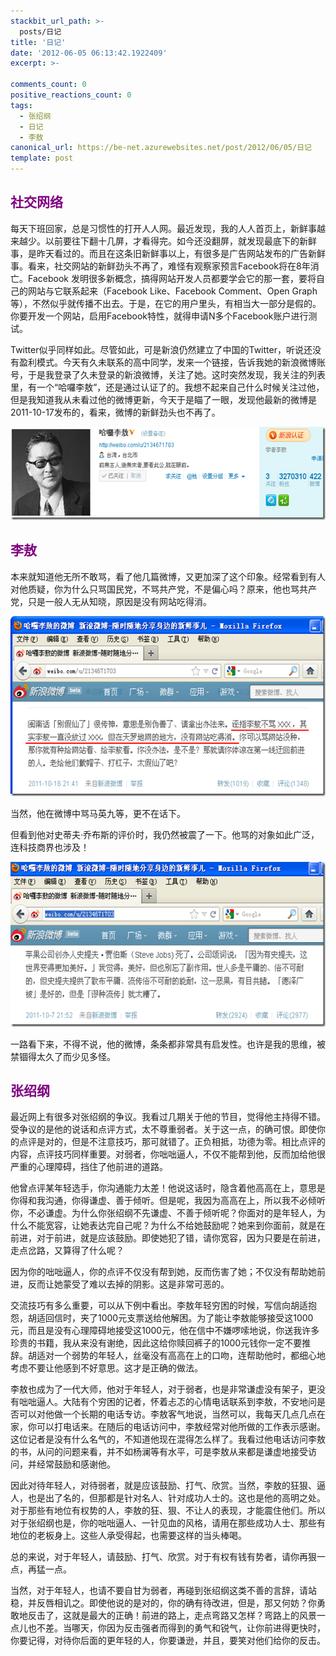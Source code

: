 ```yaml
---
stackbit_url_path: >-
  posts/日记
title: '日记'
date: '2012-06-05 06:13:42.1922409'
excerpt: >-
  
comments_count: 0
positive_reactions_count: 0
tags: 
  - 张绍纲
  - 日记
  - 李敖
canonical_url: https://be-net.azurewebsites.net/post/2012/06/05/日记
template: post
---
```

<h2><font color="#800080">社交网络</font></h2>  <p>每天下班回家，总是习惯性的打开人人网。最近发现，我的人人首页上，新鲜事越来越少。以前要往下翻十几屏，才看得完。如今还没翻屏，就发现最底下的新鲜事，是昨天看过的。而且在这条旧新鲜事以上，有很多是广告网站发布的广告新鲜事。看来，社交网站的新鲜劲头不再了，难怪有观察家预言Facebook将在8年消亡。Facebook 发明很多新概念，搞得网站开发人员都要学会它的那一套，要将自己的网站与它联系起来（Facebook Like、Facebook Comment、Open Graph等），不然似乎就传播不出去。于是，在它的用户里头，有相当大一部分是假的。你要开发一个网站，启用Facebook特性，就得申请N多个Facebook账户进行测试。</p>  <p>Twitter似乎同样如此。尽管如此，可是新浪仍然建立了中国的Twitter，听说还没有盈利模式。今天有久未联系的高中同学，发来一个链接，告诉我她的新浪微博账号，于是我登录了久未登录的新浪微博，关注了她。这时突然发现，我关注的列表里，有一个“哈囉李敖”，还是通过认证了的。我想不起来自己什么时候关注过他，但是我知道我从未看过他的微博更新，今天于是瞄了一眼，发现他最新的微博是2011-10-17发布的，看来，微博的新鲜劲头也不再了。</p>  <p><a title="李敖的新浪微博" href="http://weibo.com/u/2134671703" target="_blank"><img style="border-bottom: 0px; border-left: 0px; display: inline; border-top: 0px; border-right: 0px" title="image" border="0" alt="image" src="https://raw.githubusercontent.com/Jeff-Tian/blogengine.net/master/Source/BlogEngine/BlogEngine.NET/App_Data/files/image_576.png" width="556" height="149" /></a> </p>  <h2><font color="#800080">李敖</font></h2>  <p>本来就知道他无所不敢骂，看了他几篇微博，又更加深了这个印象。经常看到有人对他质疑，你为什么只骂国民党，不骂共产党，不是偏心吗？原来，他也骂共产党，只是一般人无从知晓，原因是没有网站吃得消。</p>  <p><a title="李敖称一直没放过共产党" href="http://weibo.com/u/2134671703" target="_blank"><img style="border-bottom: 0px; border-left: 0px; display: inline; border-top: 0px; border-right: 0px" title="image" border="0" alt="image" src="https://raw.githubusercontent.com/Jeff-Tian/blogengine.net/master/Source/BlogEngine/BlogEngine.NET/App_Data/files/image_577.png" width="568" height="288" /></a> </p>  <p>当然，他在微博中骂马英九等，更不在话下。</p>  <p>但看到他对史蒂夫·乔布斯的评价时，我仍然被震了一下。他骂的对象如此广泛，连科技商界也涉及！</p>  <p><a title="李敖评价乔布斯" href="http://weibo.com/u/2134671703" target="_blank"><img style="border-bottom: 0px; border-left: 0px; display: inline; border-top: 0px; border-right: 0px" title="image" border="0" alt="image" src="https://raw.githubusercontent.com/Jeff-Tian/blogengine.net/master/Source/BlogEngine/BlogEngine.NET/App_Data/files/image_578.png" width="576" height="264" /></a> </p>  <p>一路看下来，不得不说，他的微博，条条都非常具有启发性。也许是我的思维，被禁锢得太久了而少见多怪。</p>  <h2><font color="#800080">张绍纲</font></h2>  <p>最近网上有很多对张绍纲的争议。我看过几期关于他的节目，觉得他主持得不错。受争议的是他的说话和点评方式，太不尊重弱者。关于这一点，的确可恨。即使你的点评是对的，但是不注意技巧，那可就错了。正负相抵，功德为零。相比点评的内容，点评技巧同样重要。对弱者，你咄咄逼人，不仅不能帮到他，反而加给他很严重的心理障碍，挡住了他前进的道路。</p>  <p>他曾点评某年轻选手，你沟通能力太差！他说这话时，隐含着他高高在上，意思是你得和我沟通，你得谦虚、善于倾听。但是呢，我因为高高在上，所以我不必倾听你，不必谦虚。为什么你张绍纲不先谦虚、不善于倾听呢？你面对的是年轻人，为什么不能宽容，让她表达完自己呢？为什么不给她鼓励呢？她来到你面前，就是在前进，对于前进，就是应该鼓励。即使她犯了错，请你宽容，因为只要是在前进，走点岔路，又算得了什么呢？</p>  <p>因为你的咄咄逼人，你的点评不仅没有帮到她，反而伤害了她；不仅没有帮助她前进，反而让她蒙受了难以去掉的阴影。这是非常可恶的。</p>  <p>交流技巧有多么重要，可以从下例中看出。李敖年轻穷困的时候，写信向胡适抱怨，胡适回信时，夹了1000元支票送给他解困。为了能让李敖能够接受这1000元，而且是没有心理障碍地接受这1000元，他在信中不嫌啰嗦地说，你送我许多珍贵的书籍，我从来没有谢绝，因此这给你赎回裤子的1000元钱你一定不要推辞。胡适对一个弱势的年轻人，丝毫没有高高在上的口吻，连帮助他时，都细心地考虑不要让他感到不好意思。这才是正确的做法。</p>  <p>李敖也成为了一代大师，他对于年轻人，对于弱者，也是非常谦虚没有架子，更没有咄咄逼人。大陆有个穷困的记者，怀着忐忑的心情电话联系到李敖，不安地问是否可以对他做一个长期的电话专访。李敖客气地说，当然可以，我每天几点几点在家，你可以打电话来。在随后的电话访问中，李敖经常对他所做的工作表示感谢。这位记者是没有什么名气的，不知道他现在混得怎么样了。我看过他电话访问李敖的书，从问的问题来看，并不如杨澜等有水平，可是李敖从来都是谦虚地接受访问，并经常鼓励和感谢他。</p>  <p>因此对待年轻人，对待弱者，就是应该鼓励、打气、欣赏。当然，李敖的狂狠、逼人，也是出了名的，但那都是针对名人、针对成功人士的。这也是他的高明之处。对于那些有地位有权势的人，李敖的狂、狠、不让人的表现，才能震住他们。所以对于张绍纲也是，你的咄咄逼人、一针见血的风格，请用在那些成功人士、那些有地位的老板身上。这些人承受得起，也需要这样的当头棒喝。</p>  <p>总的来说，对于年轻人，请鼓励、打气、欣赏。对于有权有钱有势者，请你再狠一点，再猛一点。</p>  <p>当然，对于年轻人，也请不要自甘为弱者，再碰到张绍纲这类不善的言辞，请站稳，并反唇相讥之。即使他说的是对的，你的确有待改进，但是，那又何妨？你勇敢地反击了，这就是最大的正确！前进的路上，走点弯路又怎样？弯路上的风景一点儿也不差。当哪天，你因为反击强者而得到的勇气和锐气，让你前进得更快时，你要记得，对待你后面的更年轻的人，你要谦逊，并且，要笑对他们给你的反击。</p>